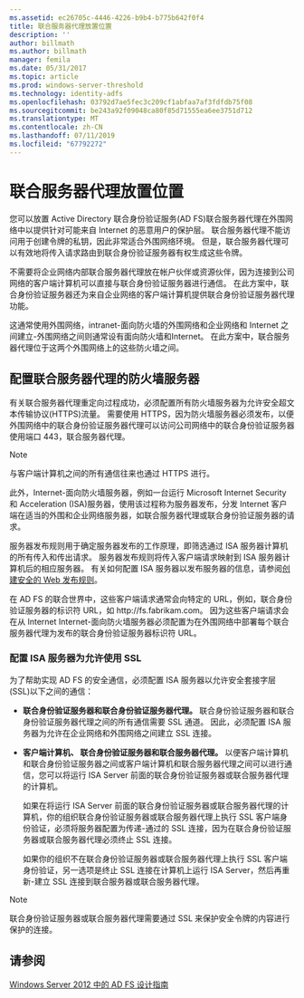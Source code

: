 ```yaml
---
ms.assetid: ec26705c-4446-4226-b9b4-b775b642f0f4
title: 联合服务器代理放置位置
description: ''
author: billmath
ms.author: billmath
manager: femila
ms.date: 05/31/2017
ms.topic: article
ms.prod: windows-server-threshold
ms.technology: identity-adfs
ms.openlocfilehash: 03792d7ae5fec3c209cf1abfaa7af3fdfdb75f08
ms.sourcegitcommit: be243a92f09048ca80f85d71555ea6ee3751d712
ms.translationtype: MT
ms.contentlocale: zh-CN
ms.lasthandoff: 07/11/2019
ms.locfileid: "67792272"
---
```

# <a name="where-to-place-a-federation-server-proxy"></a>联合服务器代理放置位置

您可以放置 Active Directory 联合身份验证服务\(AD FS\)联合服务器代理在外围网络中以提供针对可能来自 Internet 的恶意用户的保护层。 联合服务器代理不能访问用于创建令牌的私钥，因此非常适合外围网络环境。 但是，联合服务器代理可以有效地将传入请求路由到联合身份验证服务器有权生成这些令牌。  
  
不需要将企业网络内部联合服务器代理放在帐户伙伴或资源伙伴，因为连接到公司网络的客户端计算机可以直接与联合身份验证服务器进行通信。 在此方案中，联合身份验证服务器还为来自企业网络的客户端计算机提供联合身份验证服务器代理功能。  
  
这通常使用外围网络，intranet\-面向防火墙的外围网络和企业网络和 Internet 之间建立\-外围网络之间则通常设有面向防火墙和Internet。 在此方案中，联合服务器代理位于这两个外围网络上的这些防火墙之间。  
  
## <a name="configuring-your-firewall-servers-for-a-federation-server-proxy"></a>配置联合服务器代理的防火墙服务器  
有关联合服务器代理重定向过程成功，必须配置所有防火墙服务器为允许安全超文本传输协议\(HTTPS\)流量。 需要使用 HTTPS，因为防火墙服务器必须发布，以便外围网络中的联合身份验证服务器代理可以访问公司网络中的联合身份验证服务器使用端口 443，联合服务器代理。  
  
> [!NOTE]  
> 与客户端计算机之间的所有通信往来也通过 HTTPS 进行。  
  
此外，Internet\-面向防火墙服务器，例如一台运行 Microsoft Internet Security 和 Acceleration \(ISA\)服务器，使用该过程称为服务器发布，分发 Internet 客户端在适当的外围和企业网络服务器，如联合服务器代理或联合身份验证服务器的请求。  
  
服务器发布规则用于确定服务器发布的工作原理，即筛选通过 ISA 服务器计算机的所有传入和传出请求。 服务器发布规则将传入客户端请求映射到 ISA 服务器计算机后的相应服务器。 有关如何配置 ISA 服务器以发布服务器的信息，请参阅[创建安全的 Web 发布规则](https://go.microsoft.com/fwlink/?LinkId=75182)。  
  
在 AD FS 的联合世界中，这些客户端请求通常会向特定的 URL，例如，联合身份验证服务器的标识符 URL，如 http:\//fs.fabrikam.com。 因为这些客户端请求会在从 Internet Internet\-面向防火墙服务器必须配置为在外围网络中部署每个联合服务器代理为发布的联合身份验证服务器标识符 URL。  
  
### <a name="configuring-isa-server-to-allow-ssl"></a>配置 ISA 服务器为允许使用 SSL  
为了帮助实现 AD FS 的安全通信，必须配置 ISA 服务器以允许安全套接字层\(SSL\)以下之间的通信：  
  
-   **联合身份验证服务器和联合身份验证服务器代理。** 联合身份验证服务器和联合身份验证服务器代理之间的所有通信需要 SSL 通道。 因此，必须配置 ISA 服务器为允许在企业网络和外围网络之间建立 SSL 连接。  
  
-   **客户端计算机、 联合身份验证服务器和联合服务器代理。** 以便客户端计算机和联合身份验证服务器之间或客户端计算机和联合服务器代理之间可以进行通信，您可以将运行 ISA Server 前面的联合身份验证服务器或联合服务器代理的计算机。  
  
    如果在将运行 ISA Server 前面的联合身份验证服务器或联合服务器代理的计算机，你的组织联合身份验证服务器或联合服务器代理上执行 SSL 客户端身份验证，必须将服务器配置为传递\-通过的 SSL 连接，因为在联合身份验证服务器或联合服务器代理必须终止 SSL 连接。  
  
    如果你的组织不在联合身份验证服务器或联合服务器代理上执行 SSL 客户端身份验证，另一选项是终止 SSL 连接在计算机上运行 ISA Server，然后再重新\-建立 SSL 连接到联合服务器或联合服务器代理。  
  
> [!NOTE]  
> 联合身份验证服务器或联合服务器代理需要通过 SSL 来保护安全令牌的内容进行保护的连接。  
  
## <a name="see-also"></a>请参阅
[Windows Server 2012 中的 AD FS 设计指南](AD-FS-Design-Guide-in-Windows-Server-2012.md)
